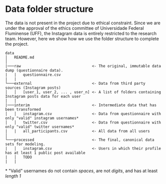 # Data folder structure

The data is not present in the project due to ethical constraint. Since we are under the approval of the ethics committee
of Universidade Federal Fluminense (UFF), the Instagram data is entirely restricted to the research team. However, here
we show how we use the folder structure to complete the project.

```
data
│   README.md
│
|───raw                                <- The original, immutable data dump (questionnaire data).
|   |   questionnaire.csv
|   |
└───external                           <- Data from third party sources (Instagram posts)
│   │   [user_1, user_2, ... , user_n] <- A list of folders containing Instagram posts data for each user
│   │
|───interim                            <- Intermediate data that has been transformed
│   │   instagram.csv                  <- Data from questionnaire with only "valid" instagram usernames*
│   │   twitter.csv                    <- Data from questionnaire with only "valid" twitter usernames*
|   |   all_participants.csv           <- All data from all users
│   
└───processed                          <- The final, canonical data sets for modeling.
|   │   instagram.csv                  <- Users in which their profile has at least 1 public post available
|   │   TODO
|   |
```

\* "Valid" usernames do not contain *spaces*, are not *digits*, and has at least *length 1*
